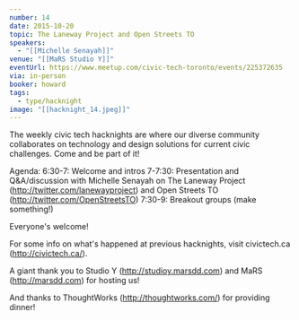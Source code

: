 ```yaml
---
number: 14
date: 2015-10-20
topic: The Laneway Project and Open Streets TO
speakers:
  - "[[Michelle Senayah]]"
venue: "[[MaRS Studio Y]]"
eventUrl: https://www.meetup.com/civic-tech-toronto/events/225372635
via: in-person
booker: howard
tags:
  - type/hacknight
image: "[[hacknight_14.jpeg]]"
---
```


The weekly civic tech hacknights are where our diverse community collaborates on technology and design solutions for current civic challenges. Come and be part of it!

Agenda:
6:30-7: Welcome and intros
7-7:30: Presentation and Q&A/discussion with Michelle Senayah on The Laneway Project (http://twitter.com/lanewayproject) and Open Streets TO (http://twitter.com/OpenStreetsTO)
7:30-9: Breakout groups (make something!)

Everyone's welcome!

For some info on what's happened at previous hacknights, visit civictech.ca (http://civictech.ca/).

A giant thank you to Studio Y (http://studioy.marsdd.com) and MaRS (http://marsdd.com) for hosting us!

And thanks to ThoughtWorks (http://thoughtworks.com/) for providing dinner!